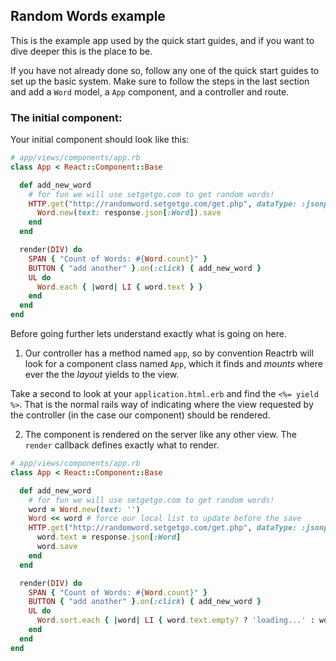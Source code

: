 ## Random Words example

This is the example app used by the quick start guides, and if you want to dive deeper this is the place to be.

If you have not already done so, follow any one of the quick start guides to set up the basic system.  Make sure to follow the steps in the last section and add a `Word` model, a `App` component, and a controller and route.

### The initial component:

Your initial component should look like this:

```ruby
# app/views/components/app.rb
class App < React::Component::Base

  def add_new_word
    # for fun we will use setgetgo.com to get random words!
    HTTP.get("http://randomword.setgetgo.com/get.php", dataType: :jsonp) do |response|
      Word.new(text: response.json[:Word]).save
    end
  end

  render(DIV) do
    SPAN { "Count of Words: #{Word.count}" }
    BUTTON { "add another" }.on(:click) { add_new_word }
    UL do
      Word.each { |word| LI { word.text } }
    end
  end
end
```

Before going further lets understand exactly what is going on here.

1) Our controller has a method named `app`, so by convention Reactrb will look for a
component class named `App`, which it finds and *mounts* where ever the the *layout* yields to the view.  

Take a second to look at your `application.html.erb` and find the `<%= yield %>`.  That is the normal rails way of
indicating where the view requested by the controller (in the case our component) should be rendered.

2) The component is rendered on the server like any other view.  The `render` callback defines exactly what to render.  


```ruby
# app/views/components/app.rb
class App < React::Component::Base

  def add_new_word
    # for fun we will use setgetgo.com to get random words!
    word = Word.new(text: '')
    Word << word # force our local list to update before the save
    HTTP.get("http://randomword.setgetgo.com/get.php", dataType: :jsonp) do |response|
      word.text = response.json[:Word]
      word.save
    end
  end

  render(DIV) do
    SPAN { "Count of Words: #{Word.count}" }
    BUTTON { "add another" }.on(:click) { add_new_word }
    UL do
      Word.sort.each { |word| LI { word.text.empty? ? 'loading...' : word.text } }
    end
  end
end
```
